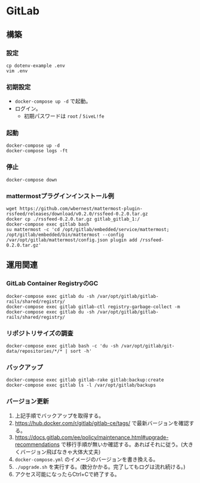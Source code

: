 # GitLab

## 構築

### 設定

    cp dotenv-example .env
    vim .env

### 初期設定

- `docker-compose up -d` で起動。
- ログイン。
    - 初期パスワードは `root` / `5iveL!fe`

### 起動

    docker-compose up -d
    docker-compose logs -ft

### 停止

    docker-compose down

### mattermostプラグインインストール例

    wget https://github.com/wbernest/mattermost-plugin-rssfeed/releases/download/v0.2.0/rssfeed-0.2.0.tar.gz
    docker cp ./rssfeed-0.2.0.tar.gz gitlab_gitlab_1:/
    docker-compose exec gitlab bash
    su mattermost -c 'cd /opt/gitlab/embedded/service/mattermost; /opt/gitlab/embedded/bin/mattermost --config /var/opt/gitlab/mattermost/config.json plugin add /rssfeed-0.2.0.tar.gz'

## 運用関連

### GitLab Container RegistryのGC

    docker-compose exec gitlab du -sh /var/opt/gitlab/gitlab-rails/shared/registry/
    docker-compose exec gitlab gitlab-ctl registry-garbage-collect -m
    docker-compose exec gitlab du -sh /var/opt/gitlab/gitlab-rails/shared/registry/

### リポジトリサイズの調査

    docker-compose exec gitlab bash -c 'du -sh /var/opt/gitlab/git-data/repositories/*/* | sort -h'

### バックアップ

    docker-compose exec gitlab gitlab-rake gitlab:backup:create
    docker-compose exec gitlab ls -l /var/opt/gitlab/backups

### バージョン更新

1. 上記手順でバックアップを取得する。
2. <https://hub.docker.com/r/gitlab/gitlab-ce/tags/> で最新バージョンを確認する。
3. <https://docs.gitlab.com/ee/policy/maintenance.html#upgrade-recommendations> で移行手順が無いか確認する。あればそれに従う。(大きくバージョン飛ばなきゃ大体大丈夫)
4. `docker-compose.yml` のイメージのバージョンを書き換える。
5. `./upgrade.sh` を実行する。(数分かかる。完了してもログは流れ続ける。)
6. アクセス可能になったらCtrl+Cで終了する。

